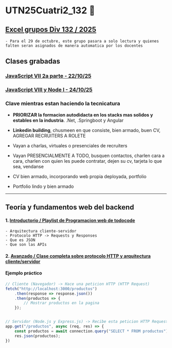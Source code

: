 # UTN25Cuatri2_132 :rooster:

## [Excel grupos Div 132 / 2025](https://docs.google.com/spreadsheets/d/1DC1XwCZ_a2tH1abXacndfXHBUEB-9mfx2KEZ2rl6MJI/edit?usp=sharing)
    - Para el 29 de octubre, este grupo pasara a solo lectura y quienes falten seran asignados de manera automatica por los docentes

## Clases grabadas
### [JavaScript VII 2a parte - 22/10/25](https://youtu.be/iHoJdGzl1tM)

### [JavaScript VIII y Node I - 24/10/25](https://youtu.be/iZpfY47iLIA)


### Clave mientras estan haciendo la tecnicatura

- **PRIORIZAR la formacion autodidacta en los stacks mas solidos y estables en la industria**. .Net, .Springboot y Angular

- **Linkedin building**, chusmeen en que consiste, bien armado, buen CV, AGREGAR RECRUITERS A ROLETE

- Vayan a charlas, virtuales o presenciales de recruiters

- Vayan PRESENCIALMENTE A TODO, busquen contactos, charlen cara a cara, charlen con quien les puede contratar, dejen su cv, tarjeta lo que sea, vendanse

- CV bien armado, incorporando web propia deployada, portfolio 

- Portfolio lindo y bien armado

---


## Teoría y fundamentos web del backend

#### 1. [Introductorio / Playlist de Programacion web de todocode](https://www.youtube.com/watch?v=lC6JOQLIgp0&list=PLQxX2eiEaqbxx6Ds5bd1F6LZJo7_OnZhV&index=3)
    - Arquitectura cliente-servidor
    - Protocolo HTTP -> Requests y Responses
    - Que es JSON
    - Que son las APIs

#### 2. [Avanzado / Clase completa sobre protocolo HTTP y arquitectura cliente/servidor](https://www.youtube.com/watch?v=l6oF_RpBf64)


#### Ejemplo práctico

```js
// Cliente (Navegador) -> Hace una peticion HTTP (HTTP Request)
fetch("http://localhost:3000/productos")
    .then(response => response.json())
    .then(productos => {
        // Mostrar productos en la pagina
    });


// Servidor (Node.js y Express.js) -> Recibe esta peticion HTTP Request y devuelve una respuesta HTTP respuesta
app.get("/productos", async (req, res) => {
    const productos = await connection.query("SELECT * FROM productos");
    res.json(productos);
})
```
